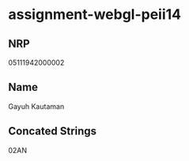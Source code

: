 # assignment-webgl-peii14

## NRP
05111942000002
## Name
Gayuh Kautaman

## Concated Strings
02AN
<br /><br />


